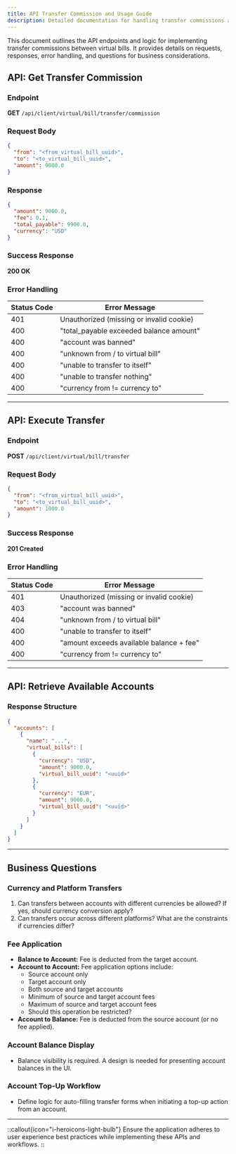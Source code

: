 ```yaml
---
title: API Transfer Commission and Usage Guide
description: Detailed documentation for handling transfer commissions and implementing API calls.
---
```


This document outlines the API endpoints and logic for implementing transfer commissions between virtual bills. It provides details on requests, responses, error handling, and questions for business considerations.



## API: Get Transfer Commission

### Endpoint
**GET** `/api/client/virtual/bill/transfer/commission`

### Request Body
```json
{
  "from": "<from_virtual_bill_uuid>",
  "to": "<to_virtual_bill_uuid>",
  "amount": 9000.0
}
```

### Response
```json
{
  "amount": 9000.0,
  "fee": 0.1,
  "total_payable": 9900.0,
  "currency": "USD"
}
```

### Success Response
**200 OK**

### Error Handling
| Status Code | Error Message                           |
|-------------|-----------------------------------------|
| 401         | Unauthorized (missing or invalid cookie) |
| 400         | "total_payable exceeded balance amount" |
| 400         | "account was banned"                   |
| 400         | "unknown from / to virtual bill"       |
| 400         | "unable to transfer to itself"         |
| 400         | "unable to transfer nothing"           |
| 400         | "currency from != currency to"         |

---

## API: Execute Transfer

### Endpoint
**POST** `/api/client/virtual/bill/transfer`

### Request Body
```json
{
  "from": "<from_virtual_bill_uuid>",
  "to": "<to_virtual_bill_uuid>",
  "amount": 1000.0
}
```

### Success Response
**201 Created**

### Error Handling
| Status Code | Error Message                           |
|-------------|-----------------------------------------|
| 401         | Unauthorized (missing or invalid cookie) |
| 403         | "account was banned"                   |
| 404         | "unknown from / to virtual bill"       |
| 400         | "unable to transfer to itself"         |
| 400         | "amount exceeds available balance + fee" |
| 400         | "currency from != currency to"         |

---

## API: Retrieve Available Accounts

### Response Structure
```json
{
  "accounts": [
    {
      "name": "...",
      "virtual_bills": [
        {
          "currency": "USD",
          "amount": 9000.0,
          "virtual_bill_uuid": "<uuid>"
        },
        {
          "currency": "EUR",
          "amount": 9000.0,
          "virtual_bill_uuid": "<uuid>"
        }
      ]
    }
  ]
}
```

---

## Business Questions

### Currency and Platform Transfers
1. Can transfers between accounts with different currencies be allowed? If yes, should currency conversion apply?
2. Can transfers occur across different platforms? What are the constraints if currencies differ?

### Fee Application
- **Balance to Account:** Fee is deducted from the target account.
- **Account to Account:** Fee application options include:
  - Source account only
  - Target account only
  - Both source and target accounts
  - Minimum of source and target account fees
  - Maximum of source and target account fees
  - Should this operation be restricted?
- **Account to Balance:** Fee is deducted from the source account (or no fee applied).

### Account Balance Display
- Balance visibility is required. A design is needed for presenting account balances in the UI.

### Account Top-Up Workflow
- Define logic for auto-filling transfer forms when initiating a top-up action from an account.

---

::callout{icon="i-heroicons-light-bulb"}
Ensure the application adheres to user experience best practices while implementing these APIs and workflows.
::

